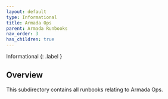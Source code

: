 ```yaml
---
layout: default
type: Informational
title: Armada Ops
parent: Armada Runbooks
nav_order: 3
has_children: true
---
```


Informational
{: .label }

## Overview

This subdirectory contains all runbooks relating to Armada Ops.